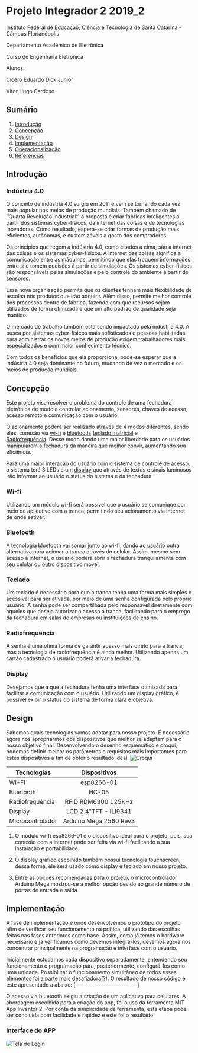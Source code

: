 
# Projeto Integrador 2 2019_2

Instituto Federal de Educação, Ciência e Tecnologia de Santa Catarina - Câmpus Florianópolis

Departamento Acadêmico de Eletrônica

Curso de Engenharia Eletrônica

Alunos:

Cícero Eduardo Dick Junior

Vitor Hugo Cardoso

## Sumário

1. [Introdução](#Introdução)
2. [Concepção](#Concepção)
3. [Design](#Design)
4. [Implementação](#Implementação)
5. [Operacionalização](#Operacionalização)
6. [Referências](#Referências)

## Introdução

### Indústria 4.0

O conceito de indústria 4.0 surgiu em 2011 e vem se tornando cada vez mais popular nos meios de produção mundiais. Também chamado de ‘’Quarta Revolução Industrial’’, a proposta é criar fábricas inteligentes a partir dos sistemas cyber-físicos, da internet das coisas e de tecnologias inovadoras. Como resultado, espera-se criar formas de produção mais eficientes, autônomas, e customizáveis a gosto dos compradores.

Os princípios que regem a indústria 4.0, como citados a cima, são a internet das coisas e os sistemas cyber-físicos. A internet das coisas significa a comunicação entre as máquinas, permitindo que elas troquem informações entre si e tomem decisões á partir de simulações. Os sistemas cyber-físicos são responsáveis pelas simulações e pelo controle do ambiente á partir de sensores.

Essa nova organização permite que os clientes tenham mais flexibilidade de escolha nos produtos que irão adquirir. Além disso, permite melhor controle dos processos dentro de fábrica, fazendo com que recursos sejam utilizados de forma otimizada e que um alto padrão de qualidade seja mantido.

O mercado de trabalho também está sendo impactado pela indústria 4.0. A busca por sistemas cyber-físicos mais sofisticados e pessoas habilitadas para administrar os novos meios de produção exigem trabalhadores mais especializados e com maior conhecimento técnico.

Com todos os benefícios que ela proporciona, pode-se esperar que a indústria 4.0 seja dominante no futuro, mudando de vez o mercado e os meios de produção mundiais.

## Concepção

Este projeto visa resolver o problema do controle de uma fechadura eletrônica de modo a controlar acionamento, sensores, chaves de acesso, acesso remoto e comunicação com o usuário.

O acionamento poderá ser realizado através de 4 modos diferentes, sendo eles, conexão via [wi-fi](#Wi-fi) e [bluetooth](#Bluetooth), [teclado matricial](#Teclado) e [Radiofrequência](#Radiofrequência). Desse modo dando uma maior liberdade para os usuários manipularem a fechadura da maneira que melhor convir, aumentando sua eficiência.

Para uma maior interação do usuário com o sistema de controle de acesso, o sistema terá 3 LEDs e um [display](#Display) que através de textos e sinais luminosos irão informar ao usuário o status do sistema e da fechadura. 

### Wi-fi

Utilizando um módulo wi-fi será possível que o usuário se comunique por meio de aplicativo com a tranca, permitindo seu acionamento via internet de onde estiver.

### Bluetooth

A tecnologia bluetooth vai somar junto ao wi-fi, dando ao usuário outra alternativa para acionar a tranca através do celular. Assim, mesmo sem acesso à internet, o usuário poderá abrir a fechadura tranquilamente com seu celular ou outro dispositivo móvel.

### Teclado

Um teclado é necessário para que a tranca tenha uma forma mais simples e acessível para ser ativada, por meio de uma senha configurada pelo próprio usuário. A senha pode ser compartilhada pelo responsável diretamente com aqueles que deseja autorizar o acesso a tranca, facilitando para o emprego da fechadura em salas de empresas ou instituições de ensino.

### Radiofrequência

A senha é uma ótima forma de garantir acesso mais direto para a tranca, mas a tecnologia de radiofrequência é ainda melhor. Utilizando apenas um cartão cadastrado o usuário poderá ativar a fechadura.

### Display

Desejamos que a que a fechadura tenha uma interface otimizada para facilitar a comunicação com o usuário. Utilizando um display gráfico, é possível exibir o status do sistema de forma clara e objetiva.

## Design

Sabemos quais tecnologias vamos adotar para nosso projeto. É necessário agora nos apropriarmos dos dispositivos que melhor se adaptam para o nosso objetivo final. Desenvolvendo o desenho esquemático e croqui, podemos definir melhor os parâmetros e requisitos mais importantes para estes dispositivos a fim de obter o resultado ideal.
![Croqui](https://github.com/LPAE/pi2_eng_19_2/blob/master/Cicero_Junior_Vitor_Hugo/Img/Croqui_bb.png)

| Tecnologias      | Dispositivos           |
| -----------------|:----------------------:|
| Wi-Fi            | esp8266-01             |
| Bluetooth        | HC-05                  |
| Radiofrequência  | RFID RDM6300 125KHz    |
| Display          | LCD 2.4"TFT - ILI9341  |
| Microcontrolador | Arduino Mega 2560 Rev3 |

1. O módulo wi-fi esp8266-01 é o dispositivo ideal para o projeto, pois, sua conexão com a internet pode ser feita via wi-fi facilitando a sua instalação e portabilidade.

2. O display gráfico escolhido também possui tecnologia touchscreen, dessa forma, ele será usado como display e teclado em nosso projeto.

3. Entre as opções recomendadas para o projeto, o microcontrolador Arduino Mega mostrou-se a melhor opção devido ao grande número de portas de entrada e saída.

## Implementação

A fase de implementação é onde desenvolvemos o protótipo do projeto afim de verificar seu funcionamento na prática, utilizando das escolhas feitas nas fases anteriores como base. Assim, como já temos o hardware necessário e já verificamos como devemos integrá-los, devemos agora nos concentrar principalmente na programação e interface com o usuário. 

Inicialmente estudamos cada dispositivo separadamente, entendendo seu funcionamento e programação para, posteriormente, configurá-los como uma unidade. Possibilitar o funcionamento simultâneo de todos esses elementos foi a parte mais desafiadora(?). O resultado de nosso código é este apresentado a abaixo:
[--------------------------]

O acesso via bluetooth exigiu a criação de um aplicativo para celulares. A abordagem escolhida para a criação do app, foi o uso da ferramenta MIT App Inventor 2. Por conta da simplicidade da ferramenta, esta etapa pode ser concluída com facilidade e rapidez e este foi o resultado:
### Interface do APP
![Tela de Login](https://github.com/LPAE/pi2_eng_19_2/blob/master/Cicero_Junior_Vitor_Hugo/Img/Interface_App_1.png)

